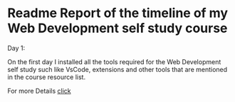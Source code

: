 # Readme Report of the timeline of my Web Development self study course

Day 1:

On the first day I installed all the tools required for the Web Development self study such like VsCode, extensions and other tools that are mentioned in the course resource list.

For more Details [click](https://github.com/roddavinod99/myWebDevelopment-selfStudy/blob/378ee8b34977f5363aab8719bfa4ce5abaf89dba/Day%201/Day%201.md)
